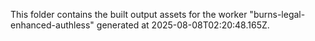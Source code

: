 This folder contains the built output assets for the worker "burns-legal-enhanced-authless" generated at 2025-08-08T02:20:48.165Z.